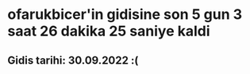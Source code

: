 # ofarukbicer'in gidisine son 5 gun 3 saat 26 dakika 25 saniye kaldi

## Gidis tarihi: 30.09.2022 :(